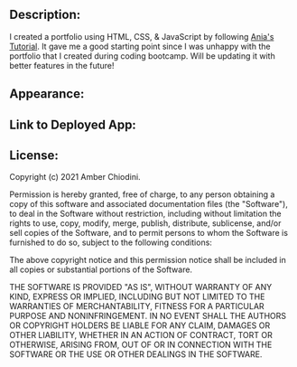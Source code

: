 ## Description: 
I created a portfolio using HTML, CSS, & JavaScript by following [Ania's Tutorial](https://github.com/kubowania/responsive-portfolio). It gave me a good starting point since I was unhappy with the portfolio that I created during coding bootcamp. Will be updating it with better features in the future!

## Appearance:

## Link to Deployed App:

## License:
Copyright (c) 2021 Amber Chiodini.

Permission is hereby granted, free of charge, to any person obtaining a copy
of this software and associated documentation files (the "Software"), to deal
in the Software without restriction, including without limitation the rights
to use, copy, modify, merge, publish, distribute, sublicense, and/or sell
copies of the Software, and to permit persons to whom the Software is
furnished to do so, subject to the following conditions:

The above copyright notice and this permission notice shall be included in all
copies or substantial portions of the Software.

THE SOFTWARE IS PROVIDED "AS IS", WITHOUT WARRANTY OF ANY KIND, EXPRESS OR
IMPLIED, INCLUDING BUT NOT LIMITED TO THE WARRANTIES OF MERCHANTABILITY,
FITNESS FOR A PARTICULAR PURPOSE AND NONINFRINGEMENT. IN NO EVENT SHALL THE
AUTHORS OR COPYRIGHT HOLDERS BE LIABLE FOR ANY CLAIM, DAMAGES OR OTHER
LIABILITY, WHETHER IN AN ACTION OF CONTRACT, TORT OR OTHERWISE, ARISING FROM,
OUT OF OR IN CONNECTION WITH THE SOFTWARE OR THE USE OR OTHER DEALINGS IN THE
SOFTWARE.